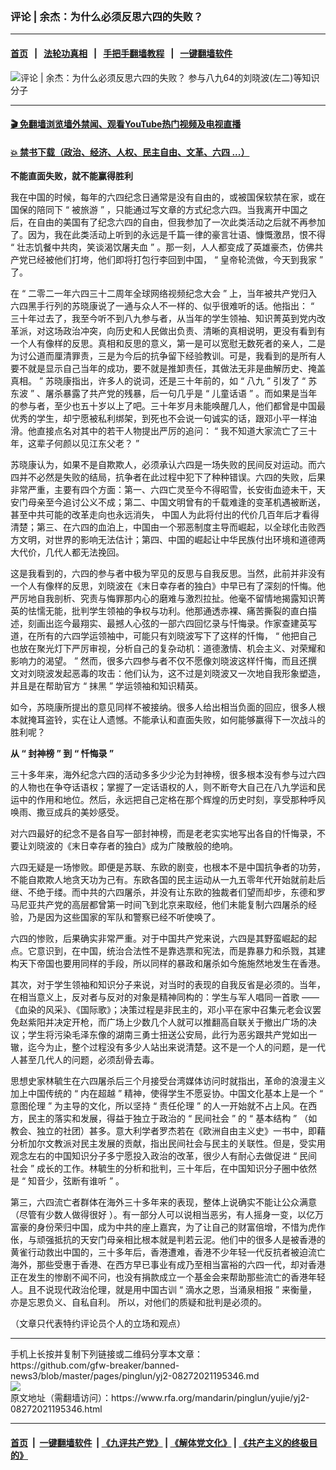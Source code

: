 ### 评论 | 余杰：为什么必须反思六四的失败？
------------------------

#### [首页](https://github.com/gfw-breaker/banned-news3/blob/master/README.md) &nbsp;&nbsp;|&nbsp;&nbsp; [法轮功真相](https://github.com/begood0513/basic/blob/master/README.md)  &nbsp;&nbsp;|&nbsp;&nbsp; [手把手翻墙教程](https://github.com/gfw-breaker/guides/wiki)  &nbsp;&nbsp;|&nbsp;&nbsp; [一键翻墙软件](https://github.com/gfw-breaker/nogfw/blob/master/README.md)  



<div id="headerimg">
 <img alt="评论 | 余杰：为什么必须反思六四的失败？" src="https://www.rfa.org/mandarin/pinglun/yujie/yj2-08272021195346.html/@@images/017ac77f-5462-4c65-9e2e-c75d7d1bc3d3.jpeg" title="评论 | 余杰：为什么必须反思六四的失败？"/>
 <span class="lead_image_caption">
  参与八九64的刘晓波(左二)等知识分子
 </span>
 <!-- zoomattribute -->
</div>

<hr/>


#### [ 🎬  免翻墙浏览墙外禁闻、观看YouTube热门视频及电视直播](http://78.141.236.197/)

#### [ 💥  禁书下载（政治、经济、人权、民主自由、文革、六四 ...）](http://78.141.236.197:10000/bbooks/)

<div id="storytext">
 <p>
 </p>
 <p>
  <strong>
   不能直面失败，就不能赢得胜利
  </strong>
 </p>
 <p>
  <span>
   我在中国的时候，每年的六四纪念日通常是没有自由的，或被国保软禁在家，或在国保的陪同下
  </span>
  <span>
   “
  </span>
  <span>
   被旅游
  </span>
  <span>
   ”
  </span>
  <span>
   ，只能通过写文章的方式纪念六四。当我离开中国之后，在自由的美国有了纪念六四的自由，但我参加了一次此类活动之后就不再参加了。因为，我在此类活动上听到的永远是千篇一律的豪言壮语、慷慨激昂，恨不得
  </span>
  <span>
   “
  </span>
  <span>
   壮志饥餐中共肉，笑谈渴饮屠夫血
  </span>
  <span>
   ”
  </span>
  <span>
   。那一刻，人人都变成了英雄豪杰，仿佛共产党已经被他们打垮，他们即将打包行李回到中国，
  </span>
  <span>
   “
  </span>
  <span>
   皇帝轮流做，今天到我家
  </span>
  <span>
   ”
  </span>
  <span>
   了。
  </span>
 </p>
 <p>
  <span>
   在
  </span>
  <span>
   “
  </span>
  <span>
   二零二一年六四三十二周年全球网络视频纪念大会
  </span>
  <span>
   ”
  </span>
  <span>
   上，当年被共产党归入六四黑手行列的苏晓康说了一通与众人不一样的、似乎很难听的话。他指出：
  </span>
  <span>
   “
  </span>
  <span>
   三十年过去了，我至今听不到八九参与者，从当年的学生领袖、知识菁英到党内改革派，对这场政治冲突，向历史和人民做出负责、清晰的真相说明，更没有看到有一个人有像样的反思。真相和反思的意义，第一是可以宽慰无数死者的亲人，二是为讨公道而厘清罪责，三是为今后的抗争留下经验教训。可是，我看到的是所有人要不就是显示自己当年的成功，要不就是推卸责任，其做法无非是曲解历史、掩盖真相。
  </span>
  <span>
   ”
  </span>
  <span>
   苏晓康指出，许多人的说词，还是三十年前的，如
  </span>
  <span>
   “
  </span>
  <span>
   八九
  </span>
  <span>
   ”
  </span>
  <span>
   引发了
  </span>
  <span>
   “
  </span>
  <span>
   苏东波
  </span>
  <span>
   ”
  </span>
  <span>
   、屠杀暴露了共产党的残暴，后一句几乎是
  </span>
  <span>
   “
  </span>
  <span>
   儿童话语
  </span>
  <span>
   ”
  </span>
  <span>
   。而如果是当年的参与者，至少也五十岁以上了吧。三十年岁月未能唤醒几人，他们都曾是中国最优秀的学生，却宁愿被私利绑架，到死也不会说一句诚实的话，跟邓小平一样油滑。他直接点名对其中的若干人物提出严厉的追问：
  </span>
  <span>
   “
  </span>
  <span>
   我不知道大家流亡了三十年，这辈子何颜以见江东父老？
  </span>
  <span>
   ”
  </span>
 </p>
 <p>
  <span>
   苏晓康认为，如果不是自欺欺人，必须承认六四是一场失败的民间反对运动。而六四并不必然是失败的结局，抗争者在此过程中犯下了种种错误。六四的失败，后果非常严重，主要有四个方面：第一、六四亡灵至今不得昭雪，长安街血迹未干，天安门母亲至今追讨公义不成；第二、中国文明曾有的千载难逢的变革机遇被断送，甚至中共可能的改革走向也永远消失，
  </span>
  <span>
   <span>
    中国人为此将付出的代价几百年后才看得清楚；第三、在六四的血泊上，中国由一个邪恶制度主导而崛起，以全球化击败西方文明，对世界的影响无法估计；第四、中国的崛起让中华民族付出环境和道德两大代价，几代人都无法挽回。
   </span>
  </span>
 </p>
 <p>
  <span>
   这是我看到的，六四的参与者中极为罕见的反思与自我反思。当然，此前并非没有一个人有像样的反思，刘晓波在《末日幸存者的独白》中早已有了深刻的忏悔。他严厉地自我剖析、究责与悔罪那内心的磨难与激烈拉扯。他毫不留情地揭露知识菁英的怯懦无能，批判学生领袖的争权与功利。他那通透赤裸、痛苦撕裂的直白描述，刻画出迄今最翔实、最撼人心弦的一部六四回忆录与忏悔录。作家查建英写道，在所有的六四学运领袖中，可能只有刘晓波写下了这样的忏悔，
  </span>
  <span>
   “
  </span>
  <span>
   他把自己也放在聚光灯下严厉审视，分析自己的复杂动机：道德激情、机会主义、对荣耀和影响力的渴望。
  </span>
  <span>
   ”
  </span>
  <span>
   然而，很多六四参与者不仅不愿像刘晓波这样忏悔，而且还撰文对刘晓波发起恶毒的攻击：他们认为，这不过是刘晓波又一次地自我形象塑造，并且是在帮助官方
  </span>
  <span>
   “
  </span>
  <span>
   抹黑
  </span>
  <span>
   ”
  </span>
  <span>
   学运领袖和知识精英。
  </span>
 </p>
 <p>
  <span>
   如今，苏晓康所提出的意见同样不被接纳。很多人给出相当负面的回应，很多人根本就掩耳盗铃，实在让人遗憾。不能承认和直面失败，如何能够赢得下一次战斗的胜利呢？
  </span>
 </p>
 <p>
  <strong>
   <span>
    从
   </span>
  </strong>
  <strong>
   <span>
    “
   </span>
  </strong>
  <strong>
   <span>
    封神榜
   </span>
  </strong>
  <strong>
   <span>
    ”
   </span>
  </strong>
  <strong>
   <span>
    到
   </span>
  </strong>
  <strong>
   <span>
    “
   </span>
  </strong>
  <strong>
   <span>
    忏悔录
   </span>
  </strong>
  <strong>
   <span>
    ”
   </span>
  </strong>
 </p>
 <p>
  <span>
   三十多年来，海外纪念六四的活动多多少少沦为封神榜，很多根本没有参与过六四的人物也在争夺话语权；掌握了一定话语权的人，则不断夸大自己在八九学运和民运中的作用和地位。然后，永远把自己定格在那个辉煌的历史时刻，享受那种呼风唤雨、撒豆成兵的美妙感受。
  </span>
 </p>
 <p>
  <span>
   对六四最好的纪念不是各自写一部封神榜，而是老老实实地写出各自的忏悔录，不要让刘晓波的《末日幸存者的独白》成为广陵散般的绝响。
  </span>
 </p>
 <p>
  <span>
   六四无疑是一场惨败。即便是苏联、东欧的剧变，也根本不是中国抗争者的功劳，不能自欺欺人地贪天功为己有。东欧各国的民主运动从一九五零年代开始就前赴后继、不绝于缕。而中共的六四屠杀，并没有让东欧的独裁者们望而却步，东德和罗马尼亚共产党的高层都曾第一时间飞到北京来取经，他们未能复制六四屠杀的经验，乃是因为这些国家的军队和警察已经不听使唤了。
  </span>
 </p>
 <p>
  <span>
   六四的惨败，后果确实非常严重。对于中国共产党来说，六四是其野蛮崛起的起点。它意识到，在中国，统治合法性不是靠选票和宪法，而是靠暴力和杀戮，其建构天下帝国也要用同样的手段，所以同样的暴政和屠杀如今施施然地发生在香港。
  </span>
 </p>
 <p>
  <span>
   其次，对于学生领袖和知识分子来说，对当时的表现的自我反省是必须的。当年，在相当意义上，反对者与反对的对象是精神同构的：学生与军人唱同一首歌
  </span>
  <span>
   ——
  </span>
  <span>
   《血染的风采》、《国际歌》；决策过程是非民主的，邓小平在家中召集元老会议罢免赵紫阳并决定开枪，而广场上少数几个人就可以推翻高自联关于撤出广场的决议；学生将污染毛泽东像的湖南三勇士扭送公安局，此行为恶劣跟共产党如出一辙，迄今为止，整个过程没有多少人站出来说清楚。这不是一个人的问题，是一代人甚至几代人的问题，必须刮骨去毒。
  </span>
 </p>
 <p>
  <span>
   思想史家林毓生在六四屠杀后三个月接受台湾媒体访问时就指出，革命的浪漫主义加上中国传统的
  </span>
  <span>
   “
  </span>
  <span>
   内在超越
  </span>
  <span>
   ”
  </span>
  <span>
   精神，使得学生不愿妥协。中国文化基本上是一个
  </span>
  <span>
   “
  </span>
  <span>
   意图伦理
  </span>
  <span>
   ”
  </span>
  <span>
   为主导的文化，所以坚持
  </span>
  <span>
   “
  </span>
  <span>
   责任伦理
  </span>
  <span>
   ”
  </span>
  <span>
   的人一开始就不占上风。在西方，民主的落实和发展，得益于独立于政治的
  </span>
  <span>
   “
  </span>
  <span>
   民间社会
  </span>
  <span>
   ”
  </span>
  <span>
   的
  </span>
  <span>
   “
  </span>
  <span>
   基本结构
  </span>
  <span>
   ”
  </span>
  <span>
   （如教会、独立的社团）甚多。意大利学者罗杰若在《欧洲自由主义史》一书中，即藉分析加尔文教派对民主发展的贡献，指出民间社会与民主的关联性。但是，受实用观念左右的中国知识分子多宁愿投入政治的改革，很少人有耐心去做促进
  </span>
  <span>
   “
  </span>
  <span>
   民间社会
  </span>
  <span>
   ”
  </span>
  <span>
   成长的工作。林毓生的分析和批判，三十年后，在中国知识分子圈中依然是
  </span>
  <span>
   “
  </span>
  <span>
   知音少，弦断有谁听
  </span>
  <span>
   ”
  </span>
  <span>
   。
  </span>
 </p>
 <p>
  <span>
   第三，六四流亡者群体在海外三十多年来的表现，整体上说确实不能让公众满意（尽管有少数人做得很好
  </span>
  <span>
   <span>
    ）。有一部分人可以说相当恶劣，有人摇身一变，以亿万富豪的身份荣归中国，成为中共的座上嘉宾，为了让自己的财富倍增，不惜为虎作伥，与顽强抵抗的天安门母亲相比根本就是判若云泥。他们中的很多人是被香港的黄雀行动救出中国的，三十多年后，香港遭难，香港不少年轻一代反抗者被迫流亡海外，那些受惠于香港、在西方早已事业有成乃至相当富裕的六四一代，却对香港正在发生的惨剧不闻不问，也没有捐款成立一个基金会来帮助那些流亡的香港年轻人。且不说现代政治伦理，就是用中国古训
   </span>
  </span>
  <span>
   “
  </span>
  <span>
   滴水之恩，当涌泉相报
  </span>
  <span>
   ”
  </span>
  <span>
   来衡量，亦是忘恩负义、自私自利。
  </span>
  <span>
   所以，对他们的质疑和批判是必须的。
  </span>
 </p>
 <p>
  <span>
   （文章只代表特约评论员个人的立场和观点）
  </span>
 </p>
</div>

<hr/>
手机上长按并复制下列链接或二维码分享本文章：<br/>
https://github.com/gfw-breaker/banned-news3/blob/master/pages/pinglun/yj2-08272021195346.md <br/>
<a href='https://github.com/gfw-breaker/banned-news3/blob/master/pages/pinglun/yj2-08272021195346.md'><img src='https://github.com/gfw-breaker/banned-news3/blob/master/pages/pinglun/yj2-08272021195346.md.png'/></a> <br/>
原文地址（需翻墙访问）：https://www.rfa.org/mandarin/pinglun/yujie/yj2-08272021195346.html


------------------------
#### [首页](https://github.com/gfw-breaker/banned-news3/blob/master/README.md) &nbsp;|&nbsp; [一键翻墙软件](https://github.com/gfw-breaker/nogfw/blob/master/README.md) &nbsp;| [《九评共产党》](https://github.com/gfw-breaker/9ping.md/blob/master/README.md#九评之一评共产党是什么) | [《解体党文化》](https://github.com/gfw-breaker/jtdwh.md/blob/master/README.md) | [《共产主义的终极目的》](https://github.com/gfw-breaker/gczydzjmd.md/blob/master/README.md)


<img src='http://gfw-breaker.win/banned-news3/pages/pinglun/yj2-08272021195346.md' width='0px' height='0px'/>